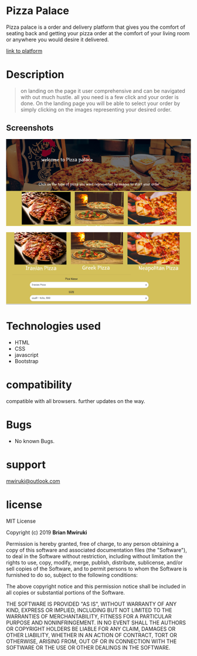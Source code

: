 #  Pizza Palace
  Pizza palace is a order and delivery platform that gives you the comfort of seating back and getting your pizza order at the comfort of your living room or anywhere you would desire it delivered.

  [link to platform](https://bryan4real.github.io/week4ip/)

# Description
> on landing on the page it user comprehensive and  can be navigated with out much hustle. all you need is a few click and your order is done. On the landing page you will be able to select your order by simply clicking on the images representing your desired order.

## Screenshots

  ![SCREENSHOT](images/screen1.png)

  ![SCREENSHOT](images/screen2.png)


# Technologies used

  - HTML
  - CSS
  - javascript
  - Bootstrap

# compatibility

  compatible with all browsers.
  further updates on the way.  

# Bugs

  - No known Bugs.
# support
mwiruki@outlook.com

# license
MIT License

Copyright (c) 2019 **Brian Mwiruki**

Permission is hereby granted, free of charge, to any person obtaining a copy
of this software and associated documentation files (the "Software"), to deal
in the Software without restriction, including without limitation the rights
to use, copy, modify, merge, publish, distribute, sublicense, and/or sell
copies of the Software, and to permit persons to whom the Software is
furnished to do so, subject to the following conditions:

The above copyright notice and this permission notice shall be included in all
copies or substantial portions of the Software.

THE SOFTWARE IS PROVIDED "AS IS", WITHOUT WARRANTY OF ANY KIND, EXPRESS OR
IMPLIED, INCLUDING BUT NOT LIMITED TO THE WARRANTIES OF MERCHANTABILITY,
FITNESS FOR A PARTICULAR PURPOSE AND NONINFRINGEMENT. IN NO EVENT SHALL THE
AUTHORS OR COPYRIGHT HOLDERS BE LIABLE FOR ANY CLAIM, DAMAGES OR OTHER
LIABILITY, WHETHER IN AN ACTION OF CONTRACT, TORT OR OTHERWISE, ARISING FROM,
OUT OF OR IN CONNECTION WITH THE SOFTWARE OR THE USE OR OTHER DEALINGS IN THE
SOFTWARE.
